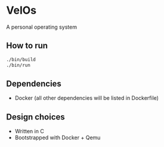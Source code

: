 # VelOs

A personal operating system

## How to run
```bash
./bin/build
./bin/run
```

## Dependencies
- Docker (all other dependencies will be listed in Dockerfile)

## Design choices
- Written in C
- Bootstrapped with Docker + Qemu
